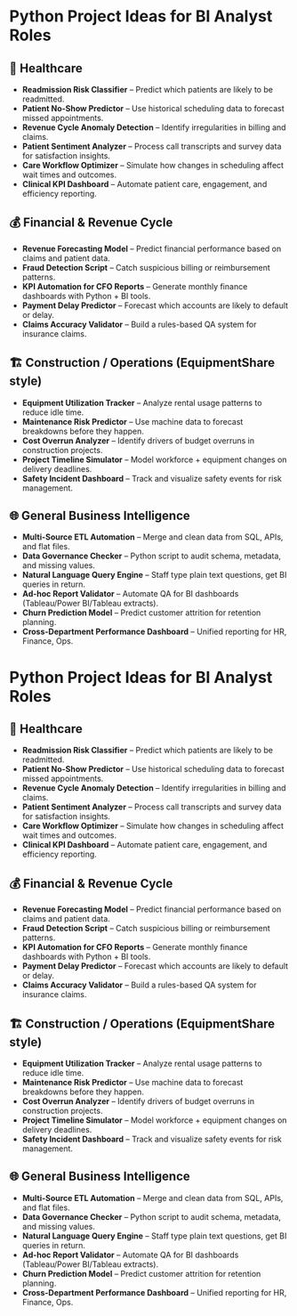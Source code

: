 # Python Project Ideas for BI Analyst Roles

## 🏥 Healthcare
- **Readmission Risk Classifier** – Predict which patients are likely to be readmitted.  
- **Patient No-Show Predictor** – Use historical scheduling data to forecast missed appointments.  
- **Revenue Cycle Anomaly Detection** – Identify irregularities in billing and claims.  
- **Patient Sentiment Analyzer** – Process call transcripts and survey data for satisfaction insights.  
- **Care Workflow Optimizer** – Simulate how changes in scheduling affect wait times and outcomes.  
- **Clinical KPI Dashboard** – Automate patient care, engagement, and efficiency reporting.  

## 💰 Financial & Revenue Cycle
- **Revenue Forecasting Model** – Predict financial performance based on claims and patient data.  
- **Fraud Detection Script** – Catch suspicious billing or reimbursement patterns.  
- **KPI Automation for CFO Reports** – Generate monthly finance dashboards with Python + BI tools.  
- **Payment Delay Predictor** – Forecast which accounts are likely to default or delay.  
- **Claims Accuracy Validator** – Build a rules-based QA system for insurance claims.  

## 🏗 Construction / Operations (EquipmentShare style)
- **Equipment Utilization Tracker** – Analyze rental usage patterns to reduce idle time.  
- **Maintenance Risk Predictor** – Use machine data to forecast breakdowns before they happen.  
- **Cost Overrun Analyzer** – Identify drivers of budget overruns in construction projects.  
- **Project Timeline Simulator** – Model workforce + equipment changes on delivery deadlines.  
- **Safety Incident Dashboard** – Track and visualize safety events for risk management.  

## 🌐 General Business Intelligence
- **Multi-Source ETL Automation** – Merge and clean data from SQL, APIs, and flat files.  
- **Data Governance Checker** – Python script to audit schema, metadata, and missing values.  
- **Natural Language Query Engine** – Staff type plain text questions, get BI queries in return.  
- **Ad-hoc Report Validator** – Automate QA for BI dashboards (Tableau/Power BI/Tableau extracts).  
- **Churn Prediction Model** – Predict customer attrition for retention planning.  
- **Cross-Department Performance Dashboard** – Unified reporting for HR, Finance, Ops.

# Python Project Ideas for BI Analyst Roles

## 🏥 Healthcare
- **Readmission Risk Classifier** – Predict which patients are likely to be readmitted.  
- **Patient No-Show Predictor** – Use historical scheduling data to forecast missed appointments.  
- **Revenue Cycle Anomaly Detection** – Identify irregularities in billing and claims.  
- **Patient Sentiment Analyzer** – Process call transcripts and survey data for satisfaction insights.  
- **Care Workflow Optimizer** – Simulate how changes in scheduling affect wait times and outcomes.  
- **Clinical KPI Dashboard** – Automate patient care, engagement, and efficiency reporting.  

## 💰 Financial & Revenue Cycle
- **Revenue Forecasting Model** – Predict financial performance based on claims and patient data.  
- **Fraud Detection Script** – Catch suspicious billing or reimbursement patterns.  
- **KPI Automation for CFO Reports** – Generate monthly finance dashboards with Python + BI tools.  
- **Payment Delay Predictor** – Forecast which accounts are likely to default or delay.  
- **Claims Accuracy Validator** – Build a rules-based QA system for insurance claims.  

## 🏗 Construction / Operations (EquipmentShare style)
- **Equipment Utilization Tracker** – Analyze rental usage patterns to reduce idle time.  
- **Maintenance Risk Predictor** – Use machine data to forecast breakdowns before they happen.  
- **Cost Overrun Analyzer** – Identify drivers of budget overruns in construction projects.  
- **Project Timeline Simulator** – Model workforce + equipment changes on delivery deadlines.  
- **Safety Incident Dashboard** – Track and visualize safety events for risk management.  

## 🌐 General Business Intelligence
- **Multi-Source ETL Automation** – Merge and clean data from SQL, APIs, and flat files.  
- **Data Governance Checker** – Python script to audit schema, metadata, and missing values.  
- **Natural Language Query Engine** – Staff type plain text questions, get BI queries in return.  
- **Ad-hoc Report Validator** – Automate QA for BI dashboards (Tableau/Power BI/Tableau extracts).  
- **Churn Prediction Model** – Predict customer attrition for retention planning.  
- **Cross-Department Performance Dashboard** – Unified reporting for HR, Finance, Ops.  

